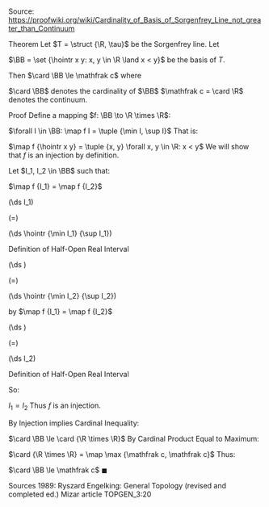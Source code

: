 # 

Source: https://proofwiki.org/wiki/Cardinality_of_Basis_of_Sorgenfrey_Line_not_greater_than_Continuum

Theorem
Let $T = \struct {\R, \tau}$ be the Sorgenfrey line.
Let

$\BB = \set {\hointr x y: x, y \in \R \land x < y}$
be the basis of $T$.

Then $\card \BB \le \mathfrak c$
where

$\card \BB$ denotes the cardinality of $\BB$
$\mathfrak c = \card \R$ denotes the continuum.


Proof
Define a mapping $f: \BB \to \R \times \R$:

$\forall I \in \BB: \map f I = \tuple {\min I, \sup I}$
That is:

$\map f {\hointr x y} = \tuple {x, y} \forall x, y \in \R: x < y$
We will show that $f$ is an injection by definition.

Let $I_1, I_2 \in \BB$ such that:

$\map f {I_1} = \map f {I_2}$













\(\ds I_1\)

\(=\)







\(\ds \hointr {\min I_1} {\sup I_1}\)





Definition of Half-Open Real Interval














\(\ds \)

\(=\)







\(\ds \hointr {\min I_2} {\sup I_2}\)





by $\map f {I_1} = \map f {I_2}$














\(\ds \)

\(=\)







\(\ds I_2\)





Definition of Half-Open Real Interval



So:

$I_1 = I_2$
Thus $f$ is an injection.

By Injection implies Cardinal Inequality:

$\card \BB \le \card {\R \times \R}$
By Cardinal Product Equal to Maximum:

$\card {\R \times \R} = \map \max {\mathfrak c, \mathfrak c}$
Thus:

$\card \BB \le \mathfrak c$
$\blacksquare$


Sources
1989: Ryszard Engelking: General Topology (revised and completed ed.)
Mizar article TOPGEN_3:20




